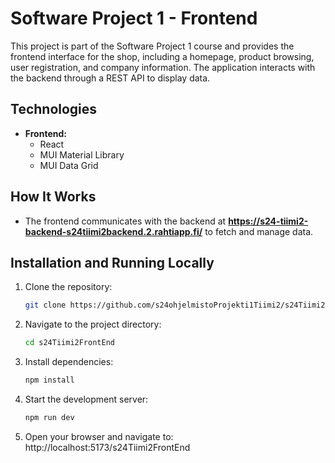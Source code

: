 # Software Project 1 - Frontend

This project is part of the Software Project 1 course and provides the frontend interface for the shop, including a homepage, product browsing, user registration, and company information. The application interacts with the backend through a REST API to display data.

## Technologies

- **Frontend:**  
  - React  
  - MUI Material Library
  - MUI Data Grid

## How It Works

- The frontend communicates with the backend at **https://s24-tiimi2-backend-s24tiimi2backend.2.rahtiapp.fi/** to fetch and manage data.

## Installation and Running Locally

1. Clone the repository:  
   ```bash
   git clone https://github.com/s24ohjelmistoProjekti1Tiimi2/s24Tiimi2FrontEnd.git

2. Navigate to the project directory:
   ```bash
   cd s24Tiimi2FrontEnd

3. Install dependencies:
   ```bash
   npm install
   
5. Start the development server:
   ```bash
   npm run dev

6. Open your browser and navigate to:
   http://localhost:5173/s24Tiimi2FrontEnd
